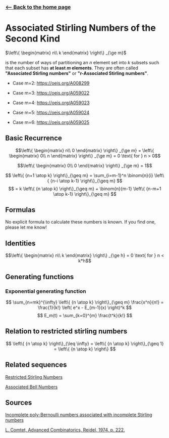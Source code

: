 <!-- title: Associated Stirling Numbers -->

### [<-- Back to the home page](index.md)

# Associated Stirling Numbers of the Second Kind
$\left\{
\begin{matrix}
    n\\
    k
\end{matrix}
\right\}
_{\ge m}$ 

is the number of ways of partitioning an $n$ element set into $k$ subsets such that each subset has **at least $m$ elements**. They are often called **"Associated Stirling numbers"** or **"r-Associated Stirling numbers"**. 

 - Case m=2: https://oeis.org/A008299

- Case m=3: https://oeis.org/A059022

- Case m=4: https://oeis.org/A059023
 
- Case m=5: https://oeis.org/A059024

- Case m=6: https://oeis.org/A059025

## Basic Recurrence


$$\left\{
\begin{matrix}
    n\\
    0
\end{matrix}
\right\}
_{\ge m}
= \left\{
\begin{matrix}
    0\\
    n
\end{matrix}
\right\}
_{\ge m}
= 0 \text{ for } n > 0$$

$$\left\{
\begin{matrix}
    0\\
    0
\end{matrix}
\right\}
_{\ge m}
= 1$$


$$
\left\{ {n+1 \atop k} \right\}_{\geq m} = \sum_{i=m-1}^n \binom{n}{i} \left\{ {n-i \atop k-1} \right\}_{\geq m}
$$
$$
= k \left\{ {n \atop k} \right\}_{\geq m} + \binom{n}{m-1} \left\{ {n-m+1 \atop k-1} \right\}_{\geq m}
$$


## Formulas

No explicit formula to calculate these numbers is known. If you find one, please let me know!


## Identities


$$\left\{
\begin{matrix}
    n\\
    k
\end{matrix}
\right\}
_{\ge h}
= 0 \text{ for } n < k*h$$



## Generating functions

### Exponential generating function

$$
\sum_{n=mk}^{\infty} \left\{ {n \atop k} \right\}_{\geq m} \frac{x^n}{n!} = \frac{1}{k!} \left( e^x - E_{m-1}(x) \right)^k
$$
$$
E_m(t) = \sum_{k=0}^{m} \frac{t^k}{k!}
$$

## Relation to restricted stirling numbers

$$
\left\{ {n \atop k} \right\}_{\leq \infty} = \left\{ {n \atop k} \right\}_{\geq 1} = \left\{ {n \atop k} \right\}
$$

## Related sequences

[Restricted Stirling Numbers](restrictedStirling.md)

[Associated Bell Numbers](associatedBell.md)

## Sources
[Incomplete poly-Bernoulli numbers associated with incomplete Stirling numbers
](https://arxiv.org/abs/1510.05799)


[L. Comtet, Advanced Combinatorics, Reidel, 1974, p. 222.](https://archive.org/details/Comtet_Louis_-_Advanced_Coatorics/page/n115/mode/2up)

